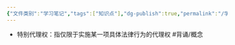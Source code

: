 ```yaml
---
{"文件类别":"学习笔记","tags":["知识点"],"dg-publish":true,"permalink":"/学习笔记/知识点/特别代理权/","dgPassFrontmatter":true,"noteIcon":""}
---
```


- 特别代理权：指仅限于实施某一项具体法律行为的代理权 #背诵/概念 